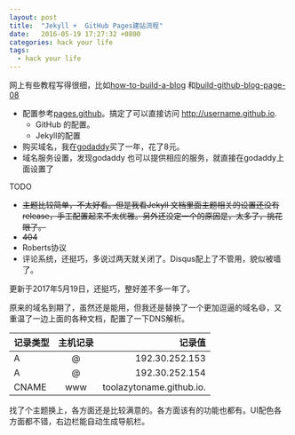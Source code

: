 ```yaml
---
layout: post
title:  "Jekyll +  GitHub Pages建站流程"
date:   2016-05-19 17:27:32 +0800
categories: hack your life
tags:
  - hack your life
---
```


网上有些教程写得很细，比如[how-to-build-a-blog](http://cnfeat.com/blog/2014/05/10/how-to-build-a-blog/) 和[build-github-blog-page-08](http://www.pchou.info/ssgithubPage/2014-07-04-build-github-blog-page-08.html)

* 配置参考[pages.github](https://pages.github.com)。搞定了可以直接访问 http://username.github.io.
    * GitHub 的配置。
    * Jekyll的配置
* 购买域名，我在[godaddy](https://www.godaddy.com)买了一年，花了8元。
* 域名服务设置，发现godaddy 也可以提供相应的服务，就直接在godaddy上面设置了




TODO

* <del>主题比较简单，不太好看。但是我看Jekyll 文档里面主题相关的设置还没有release，手工配置起来不太优雅。另外还没定一个的原因是，太多了，挑花眼了。<del>
* <del>404<del>
* Roberts协议
* 评论系统，还挺巧，多说过两天就关闭了。Disqus配上了不管用，貌似被墙了。



更新于2017年5月19日，还挺巧，整好差不多一年了。

原来的域名到期了，虽然还是能用，但我还是替换了一个更加逗逼的域名😄，又重温了一边上面的各种文档，配置了一下DNS解析。

| 记录类型  | 主机记录  | 记录值 |
|:------------- |:---------------:| -------------:|
| A      | @ |         192.30.252.153 |
| A      | @        |   192.30.252.154 |
| CNAME | www        |   toolazytoname.github.io. |

找了个主题换上，各方面还是比较满意的。各方面该有的功能也都有。UI配色各方面都不错，右边栏能自动生成导航栏。







